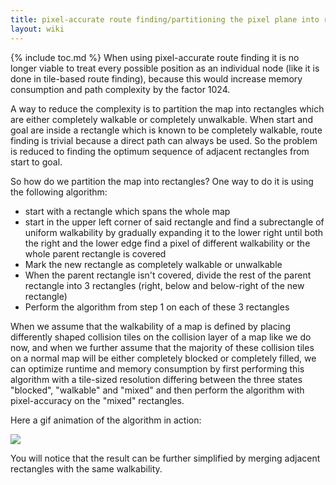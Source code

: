 ```yaml
---
title: pixel-accurate route finding/partitioning the pixel plane into rectangles which are blocked or unblocked
layout: wiki
---
```

{% include toc.md %}
When using pixel-accurate route finding it is no longer viable to treat every possible position as an individual node (like it is done in tile-based route finding), because this would increase memory consumption and path complexity by the factor 1024.

A way to reduce the complexity is to partition the map into rectangles which are either completely walkable or completely unwalkable. When start and goal are inside a rectangle which is known to be completely walkable, route finding is trivial because a direct path can always be used. So the problem is reduced to finding the optimum sequence of adjacent rectangles from start to goal.

So how do we partition the map into rectangles? One way to do it is using the following algorithm:
  - start with a rectangle which spans the whole map
  - start in the upper left corner of said rectangle and find a subrectangle of uniform walkability by gradually expanding it to the lower right until both the right and the lower edge find a pixel of different walkability or the whole parent rectangle is covered
  - Mark the new rectangle as completely walkable or unwalkable
  - When the parent rectangle isn't covered, divide the rest of the parent rectangle into 3 rectangles (right, below and below-right of the new rectangle)
  - Perform the algorithm from step 1 on each of these 3 rectangles

When we assume that the walkability of a map is defined by placing differently shaped collision tiles on the collision layer of a map like we do now, and when we further assume that the majority of these collision tiles on a normal map will be either completely blocked or completely filled, we can optimize runtime and memory consumption by first performing this algorithm with a tile-sized resolution differing between the three states "blocked", "walkable" and "mixed" and then perform the algorithm with pixel-accuracy on the "mixed" rectangles.

Here a gif animation of the algorithm in action:

<img src="../media/pixel-accurate_route_finding/plane-partitioning1-v2.gif" />

You will notice that the result can be further simplified by merging adjacent rectangles with the same walkability.
